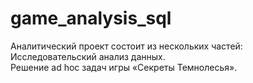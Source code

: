 # game_analysis_sql
Аналитический проект состоит из нескольких частей:  
Исследовательский анализ данных.  
Решение ad hoc задач игры «Секреты Темнолесья».
